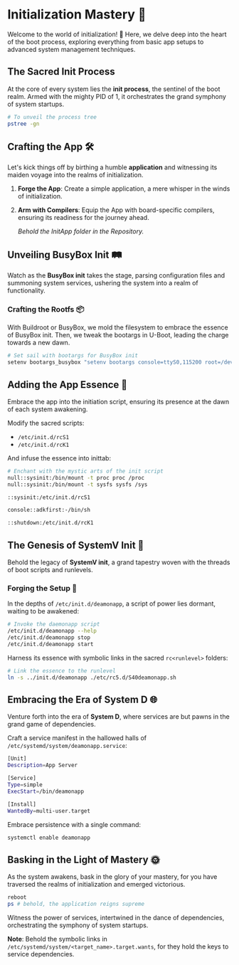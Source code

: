 # Initialization Mastery 🚀

Welcome to the world of initialization! 🎉 Here, we delve deep into the heart of the boot process, exploring everything from basic app setups to advanced system management techniques.

## The Sacred Init Process

At the core of every system lies the **init process**, the sentinel of the boot realm. Armed with the mighty PID of 1, it orchestrates the grand symphony of system startups.

```bash
# To unveil the process tree
pstree -gn 
```

## Crafting the App 🛠️

Let's kick things off by birthing a humble **application** and witnessing its maiden voyage into the realms of initialization.

1. **Forge the App**: Create a simple application, a mere whisper in the winds of initialization.
   
2. **Arm with Compilers**: Equip the App with board-specific compilers, ensuring its readiness for the journey ahead.

   *Behold the InitApp folder in the Repository.*

## Unveiling BusyBox Init 🛤️

Watch as the **BusyBox init** takes the stage, parsing configuration files and summoning system services, ushering the system into a realm of functionality.

### Crafting the Rootfs 📦

With Buildroot or BusyBox, we mold the filesystem to embrace the essence of BusyBox init. Then, we tweak the bootargs in U-Boot, leading the charge towards a new dawn.

```bash
# Set sail with bootargs for BusyBox init
setenv bootargs_busybox "setenv bootargs console=ttyS0,115200 root=/dev/nfs ip=192.168.7.100:::::eth0 nfsroot=192.168.7.1:/home/fady/rfs_bb,nfsvers=3,tcp rw init=/sbin/init"
```

## Adding the App Essence 🌟

Embrace the app into the initiation script, ensuring its presence at the dawn of each system awakening.

Modify the sacred scripts:

- `/etc/init.d/rcS1`
- `/etc/init.d/rcK1`

And infuse the essence into inittab:

```bash
# Enchant with the mystic arts of the init script
null::sysinit:/bin/mount -t proc proc /proc
null::sysinit:/bin/mount -t sysfs sysfs /sys

::sysinit:/etc/init.d/rcS1

console::adkfirst:-/bin/sh

::shutdown:/etc/init.d/rcK1
```

## The Genesis of SystemV Init 🌌

Behold the legacy of **SystemV init**, a grand tapestry woven with the threads of boot scripts and runlevels.

### Forging the Setup 🔨

In the depths of `/etc/init.d/deamonapp`, a script of power lies dormant, waiting to be awakened:

```sh
# Invoke the daemonapp script
/etc/init.d/deamonapp --help
/etc/init.d/deamonapp stop
/etc/init.d/deamonapp start
```

Harness its essence with symbolic links in the sacred `rc<runlevel>` folders:

```sh
# Link the essence to the runlevel
ln -s ../init.d/deamonapp ./etc/rc5.d/S40deamonapp.sh
```

## Embracing the Era of System D 🌐

Venture forth into the era of **System D**, where services are but pawns in the grand game of dependencies.

Craft a service manifest in the hallowed halls of `/etc/systemd/system/deamonapp.service`:

```bash
[Unit]
Description=App Server

[Service]
Type=simple
ExecStart=/bin/deamonapp

[Install]
WantedBy=multi-user.target
```

Embrace persistence with a single command:

```bash
systemctl enable deamonapp
```

## Basking in the Light of Mastery 🌞

As the system awakens, bask in the glory of your mastery, for you have traversed the realms of initialization and emerged victorious.

```bash
reboot
ps # behold, the application reigns supreme
```

Witness the power of services, intertwined in the dance of dependencies, orchestrating the symphony of system startups.

**Note**: Behold the symbolic links in `/etc/systemd/system/<target_name>.target.wants`, for they hold the keys to service dependencies.